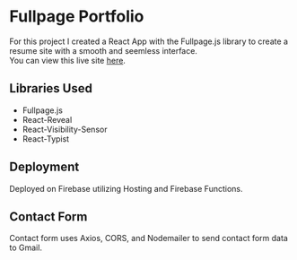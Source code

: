 # Fullpage Portfolio

For this project I created a React App with the Fullpage.js library to create
a resume site with a smooth and seemless interface.<br />
You can view this live site [here](https://hunterlbenjamin.com).

## Libraries Used

<ul>
    <li>Fullpage.js</li>
    <li>React-Reveal</li>
    <li>React-Visibility-Sensor</li>
    <li>React-Typist</li>
</ul>

## Deployment

Deployed on Firebase utilizing Hosting and Firebase Functions.

## Contact Form

Contact form uses Axios, CORS, and Nodemailer to send contact form data to Gmail.
